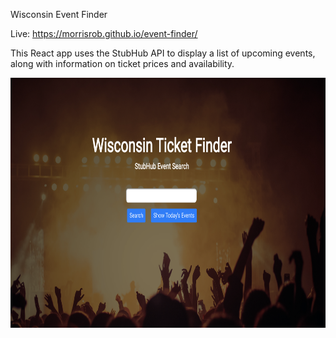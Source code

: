 Wisconsin Event Finder

Live: https://morrisrob.github.io/event-finder/

This React app uses the StubHub API to display a list of upcoming events, along with information on ticket prices and availability.  

<img src="event-finder.png" height="400">
